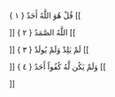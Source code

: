 قُلْ هُوَ اللَّهُ أَحَدٌ { ۱ }
[[


]] 
اللَّهُ الصَّمَدُ { ۲ }
[[


]] 
لَمْ يَلِدْ وَلَمْ يُولَدْ { ۳ }
[[


]] 
وَلَمْ يَكُن لَّهُ كُفُواً أَحَدٌ { ٤ }
[[


]]